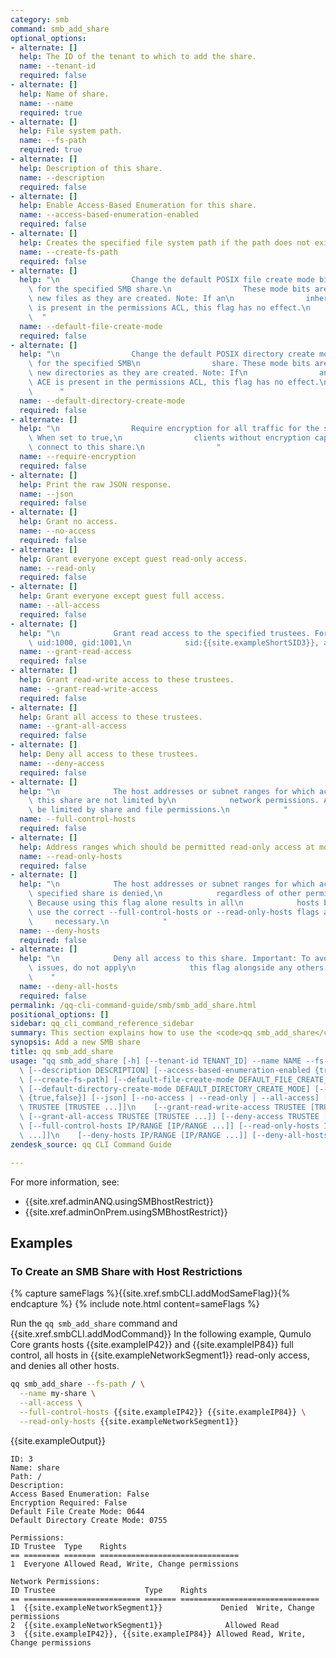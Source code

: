 ```yaml
---
category: smb
command: smb_add_share
optional_options:
- alternate: []
  help: The ID of the tenant to which to add the share.
  name: --tenant-id
  required: false
- alternate: []
  help: Name of share.
  name: --name
  required: true
- alternate: []
  help: File system path.
  name: --fs-path
  required: true
- alternate: []
  help: Description of this share.
  name: --description
  required: false
- alternate: []
  help: Enable Access-Based Enumeration for this share.
  name: --access-based-enumeration-enabled
  required: false
- alternate: []
  help: Creates the specified file system path if the path does not exist already.
  name: --create-fs-path
  required: false
- alternate: []
  help: "\n                Change the default POSIX file create mode bits (octal)\
    \ for the specified SMB share.\n                These mode bits are applied to\
    \ new files as they are created. Note: If an\n                inheritable ACE\
    \ is present in the permissions ACL, this flag has no effect.\n              \
    \  "
  name: --default-file-create-mode
  required: false
- alternate: []
  help: "\n                Change the default POSIX directory create mode bits (octal)\
    \ for the specified SMB\n                share. These mode bits are applied to\
    \ new directories as they are created. Note: If\n                an inheritable\
    \ ACE is present in the permissions ACL, this flag has no effect.\n          \
    \      "
  name: --default-directory-create-mode
  required: false
- alternate: []
  help: "\n                Require encryption for all traffic for the specified share.\
    \ When set to true,\n                clients without encryption capability cannot\
    \ connect to this share.\n                "
  name: --require-encryption
  required: false
- alternate: []
  help: Print the raw JSON response.
  name: --json
  required: false
- alternate: []
  help: Grant no access.
  name: --no-access
  required: false
- alternate: []
  help: Grant everyone except guest read-only access.
  name: --read-only
  required: false
- alternate: []
  help: Grant everyone except guest full access.
  name: --all-access
  required: false
- alternate: []
  help: "\n            Grant read access to the specified trustees. For example: Everyone,\
    \ uid:1000, gid:1001,\n            sid:{{site.exampleShortSID3}}, auth_id:500\n            "
  name: --grant-read-access
  required: false
- alternate: []
  help: Grant read-write access to these trustees.
  name: --grant-read-write-access
  required: false
- alternate: []
  help: Grant all access to these trustees.
  name: --grant-all-access
  required: false
- alternate: []
  help: Deny all access to these trustees.
  name: --deny-access
  required: false
- alternate: []
  help: "\n            The host addresses or subnet ranges for which access to to\
    \ this share are not limited by\n            network permissions. Access may still\
    \ be limited by share and file permissions.\n            "
  name: --full-control-hosts
  required: false
- alternate: []
  help: Address ranges which should be permitted read-only access at most.
  name: --read-only-hosts
  required: false
- alternate: []
  help: "\n            The host addresses or subnet ranges for which access to the\
    \ specified share is denied,\n            regardless of other permissions. Important:\
    \ Because using this flag alone results in all\n            hosts being denied,\
    \ use the correct --full-control-hosts or --read-only-hosts flags as\n       \
    \     necessary.\n            "
  name: --deny-hosts
  required: false
- alternate: []
  help: "\n            Deny all access to this share. Important: To avoid configuration\
    \ issues, do not apply\n            this flag alongside any others.\n        \
    \    "
  name: --deny-all-hosts
  required: false
permalink: /qq-cli-command-guide/smb/smb_add_share.html
positional_options: []
sidebar: qq_cli_command_reference_sidebar
summary: This section explains how to use the <code>qq smb_add_share</code> command.
synopsis: Add a new SMB share
title: qq smb_add_share
usage: "qq smb_add_share [-h] [--tenant-id TENANT_ID] --name NAME --fs-path FS_PATH\
  \ [--description DESCRIPTION] [--access-based-enumeration-enabled {true,false}]\
  \ [--create-fs-path] [--default-file-create-mode DEFAULT_FILE_CREATE_MODE]\n   \
  \ [--default-directory-create-mode DEFAULT_DIRECTORY_CREATE_MODE] [--require-encryption\
  \ {true,false}] [--json] [--no-access | --read-only | --all-access] [--grant-read-access\
  \ TRUSTEE [TRUSTEE ...]]\n    [--grant-read-write-access TRUSTEE [TRUSTEE ...]]\
  \ [--grant-all-access TRUSTEE [TRUSTEE ...]] [--deny-access TRUSTEE [TRUSTEE ...]]\
  \ [--full-control-hosts IP/RANGE [IP/RANGE ...]] [--read-only-hosts IP/RANGE [IP/RANGE\
  \ ...]]\n    [--deny-hosts IP/RANGE [IP/RANGE ...]] [--deny-all-hosts]"
zendesk_source: qq CLI Command Guide

---
```

For more information, see:
* {{site.xref.adminANQ.usingSMBhostRestrict}}
* {{site.xref.adminOnPrem.usingSMBhostRestrict}}

## Examples

### To Create an SMB Share with Host Restrictions
{% capture sameFlags %}{{site.xref.smbCLI.addModSameFlag}}{% endcapture %}
{% include note.html content=sameFlags %}

Run the `qq smb_add_share` command and {{site.xref.smbCLI.addModCommand}} In the following example, Qumulo Core grants hosts {{site.exampleIP42}} and {{site.exampleIP84}} full control, all hosts in {{site.exampleNetworkSegment1}} read-only access, and denies all other hosts.

```bash
qq smb_add_share --fs-path / \
  --name my-share \
  --all-access \
  --full-control-hosts {{site.exampleIP42}} {{site.exampleIP84}} \
  --read-only-hosts {{site.exampleNetworkSegment1}}
```

{{site.exampleOutput}}

```
ID: 3
Name: share
Path: /
Description:
Access Based Enumeration: False
Encryption Required: False
Default File Create Mode: 0644
Default Directory Create Mode: 0755

Permissions:
ID Trustee  Type    Rights 
== ======== ======= ===============================
1  Everyone Allowed Read, Write, Change permissions

Network Permissions:
ID Trustee                    Type    Rights 
== ========================== ======= ===============================
1  {{site.exampleNetworkSegment1}}             Denied  Write, Change permissions 
2  {{site.exampleNetworkSegment1}}              Allowed Read 
3  {{site.exampleIP42}}, {{site.exampleIP84}} Allowed Read, Write, Change permissions
```

